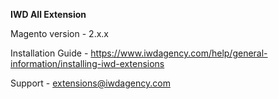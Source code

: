 **IWD All Extension**

Magento version - 2.x.x

Installation Guide - https://www.iwdagency.com/help/general-information/installing-iwd-extensions

Support - extensions@iwdagency.com